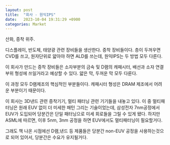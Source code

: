 ```yaml
---
layout: post
title:  "회사 - 원익IPS"
date:   2023-10-04 19:31:29 +0900
categories: Market
---
```


산화, 증착 위주.

디스플레이, 반도체, 태양광 관련 장비들을 생산한다. 증착 장비들이다.
층이 두꺼우면 CVD를 쓰고, 원자단위로 얇아야 하면 ALD를 쓰는데, 원익IPS는 두 방법 모두 다른다.

이 회사가 만드는 증착 장비들은 소자부분의 금속 및 D램의 캐패시터, 배선과 소자 연결부위 형성에 쓰일거라고 예상할 수 있다. 얇은 막, 두꺼운 막 모두 다룬다.

이 과정 모두 D램제조의 핵심적인 부분들이다. 캐패시터 형성은 DRAM 제조에서 어려운 부분이기 때문이다.

이 회사는 3D낸드 관련 증착기기, 멀티 패터닝 관련 기기들을 내놓고 있다.
이 중 멀티패터닝은 원래 EUV 없이 더 미세한 패턴 그리는 기술이었는데,
삼성전자 7nm공정에서 EUV가 도입되어 당분간은 단일 패터닝으로 미세 회로들을 그릴 수 있게 됐다.
하지만 ASML에 따르면, 이후 5nm, 3nm 공정을 하면 EUV에서도 멀티패터닝이 필요할거다.

그래도 책 나온 시점에선 D램,낸드 등 제품들은 당분간 non-EUV 공정을 사용하는것으로 되어 있어서, 당분간은 수요가 유지될거다.
